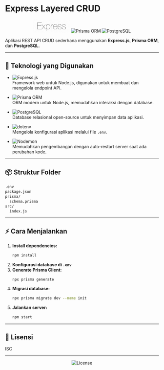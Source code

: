 # Express Layered CRUD

<p align="center">
  <img src="https://raw.githubusercontent.com/expressjs/expressjs.com/master/images/express-facebook-share.png" alt="Express.js" width="120"/>
  <img src="https://www.prisma.io/images/og-image.png" alt="Prisma ORM" width="120"/>
  <img src="https://www.postgresql.org/media/img/about/press/elephant.png" alt="PostgreSQL" width="120"/>
</p>

Aplikasi REST API CRUD sederhana menggunakan **Express.js**, **Prisma ORM**, dan **PostgreSQL**.

---

## 🚀 Teknologi yang Digunakan

- ![Express.js](https://img.shields.io/badge/Express.js-404D59?logo=express&logoColor=white)  
  Framework web untuk Node.js, digunakan untuk membuat dan mengelola endpoint API.

- ![Prisma ORM](https://img.shields.io/badge/Prisma-2D3748?logo=prisma&logoColor=white)  
  ORM modern untuk Node.js, memudahkan interaksi dengan database.

- ![PostgreSQL](https://img.shields.io/badge/PostgreSQL-316192?logo=postgresql&logoColor=white)  
  Database relasional open-source untuk menyimpan data aplikasi.

- ![dotenv](https://img.shields.io/badge/dotenv-8DD6F9?logo=dotenv&logoColor=white)  
  Mengelola konfigurasi aplikasi melalui file `.env`.

- ![Nodemon](https://img.shields.io/badge/Nodemon-76D04B?logo=nodemon&logoColor=white)  
  Memudahkan pengembangan dengan auto-restart server saat ada perubahan kode.

---

## 📦 Struktur Folder

```
.env
package.json
prisma/
  schema.prisma
src/
  index.js
```

---

## ⚡ Cara Menjalankan

1. **Install dependencies:**
   ```sh
   npm install
   ```
2. **Konfigurasi database di `.env`**
3. **Generate Prisma Client:**
   ```sh
   npx prisma generate
   ```
4. **Migrasi database:**
   ```sh
   npx prisma migrate dev --name init
   ```
5. **Jalankan server:**
   ```sh
   npm start
   ```

---

## 📖 Lisensi

ISC

---

<p align="center">
  <img src="https://img.shields.io/github/license/microsoft/Express-Layered-CRUD?style=flat-square" alt="License"/>
</p>